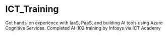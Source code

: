 # ICT_Training
Got hands-on experience with IaaS, PaaS, and building AI tools using Azure Cognitive Services. Completed AI-102 training by Infosys via ICT Academy
